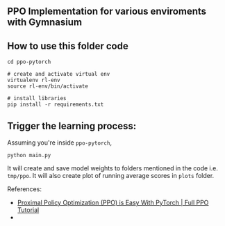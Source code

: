 ## PPO Implementation for various enviroments with Gymnasium

## How to use this folder code
 
 ```
cd ppo-pytorch

# create and activate virtual env
virtualenv rl-env
source rl-env/bin/activate

# install libraries
pip install -r requirements.txt
 ```

## Trigger the learning process:

Assuming you're inside `ppo-pytorch`,

```
python main.py
```

It will create and save model weights to folders mentioned in the code i.e. `tmp/ppo`. It will also create plot of running average scores in `plots` folder. 

References:
- [Proximal Policy Optimization (PPO) is Easy With PyTorch | Full PPO Tutorial](https://www.youtube.com/watch?v=hlv79rcHws0)
- 